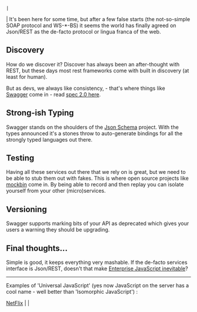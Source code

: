                                                                                                                                                                                 |
| It's been here for some time, but after a few false starts (the not-so-simple SOAP protocol and WS-*-BS) it seems the world has finally agreed on Json/REST as the de-facto protocol or lingua franca of the web.

<!--more-->

<h2>Discovery</h2>

How do we discover it? Discover has always been an after-thought with REST, but these days most rest frameworks come with built in discovery (at least for human).

But as devs, we always like consistency, - that's where things like <a title="REST API Documentation" href="http://swagger.io/" target="_blank">Swagger</a> come in - read <a title="Swagger Spec" href="https://github.com/swagger-api/swagger-spec/blob/master/versions/2.0.md" target="_blank">spec 2.0 here</a>.

<h2>Strong-ish Typing</h2>

Swagger stands on the shoulders of the <a title="Json Schema" href="http://json-schema.org/latest/json-schema-core.html" target="_blank">Json Schema</a> project. With the types announced it's a stones throw to auto-generate bindings for all the strongly typed languages out there.

<h2>Testing</h2>

Having all these services out there that we rely on is great, but we need to be able to stub them out with fakes. This is where open source projects like <a title="Mock Rest APIs" href="http://mockbin.org/" target="_blank">mockbin</a> come in. By being able to record and then replay you can isolate yourself from your other (micro)services.

<h2>Versioning</h2>

Swagger supports marking bits of your API as deprecated which gives your users a warning they should be upgrading.

<h2>Final thoughts...</h2>

Simple is good, it keeps everything very mashable. If the de-facto services interface is Json/REST, doesn't that make <a title="Why Enterprise JavaScript is inevitable…" href="http://gilescope.ninja/ejs/">Enterprise JavaScript inevitable</a>?

<hr>

Examples of 'Universal JavaScript' (yes now JavaScript on the server has a cool name - well better than 'Isomorphic JavaScript') :

<a href="http://techblog.netflix.com/2015/08/making-netflixcom-faster.html">NetFlix</a> |
|                                                                                                                                                                                                                      